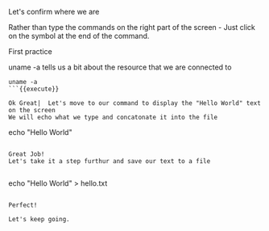 Let's confirm where we are

Rather than type the commands on the right part of the screen - Just click on the symbol at the end of the command.

First practice

uname -a tells us a bit about the resource that we are connected to

```
uname -a
```{{execute}}

Ok Great|  Let's move to our command to display the "Hello World" text on the screen
We will echo what we type and concatonate it into the file

```
echo "Hello World"
```{{execute}}

Great Job!
Let's take it a step furthur and save our text to a file


```
echo "Hello World" > hello.txt
```{{execute}}

Perfect!

Let's keep going.